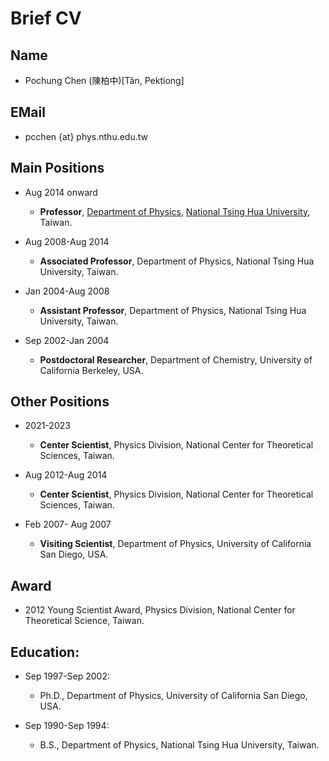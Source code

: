 # Brief CV

## Name
* Pochung Chen (陳柏中)[Tân, Pektiong]

## EMail
* pcchen {at} phys.nthu.edu.tw

## Main Positions

* Aug 2014 onward
  * **Professor**, [Department of Physics](http://www.phys.nthu.edu.tw), [National Tsing Hua University](http://www.nthu.edu.tw), Taiwan.

* Aug 2008-Aug 2014
  * **Associated Professor**, Department of Physics, National Tsing Hua University, Taiwan.

* Jan 2004-Aug 2008
  * **Assistant Professor**, Department of Physics, National Tsing Hua University, Taiwan.

* Sep 2002-Jan 2004
  * **Postdoctoral Researcher**, Department of Chemistry, University of California Berkeley, USA.

## Other Positions

* 2021-2023
  * **Center Scientist**, Physics Division, National Center for Theoretical Sciences, Taiwan.

* Aug 2012-Aug 2014
  * **Center Scientist**, Physics Division, National Center for Theoretical Sciences, Taiwan.

* Feb 2007- Aug 2007
  * **Visiting Scientist**, Department of Physics, University of California San Diego, USA.

## Award
* 2012 Young Scientist Award, Physics Division, National Center for Theoretical Science, Taiwan.

## Education:
* Sep 1997-Sep 2002:
  * Ph.D., Department of Physics, University of California San Diego, USA.

* Sep 1990-Sep 1994:
  * B.S., Department of Physics, National Tsing Hua University, Taiwan.
